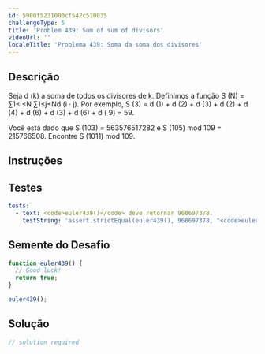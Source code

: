 ```yaml
---
id: 5900f5231000cf542c510035
challengeType: 5
title: 'Problem 439: Sum of sum of divisors'
videoUrl: ''
localeTitle: 'Problema 439: Soma da soma dos divisores'
---
```


## Descrição
<section id="description"> Seja d (k) a soma de todos os divisores de k. Definimos a função S (N) = ∑1≤i≤N ∑1≤j≤Nd (i · j). Por exemplo, S (3) = d (1) + d (2) + d (3) + d (2) + d (4) + d (6) + d (3) + d (6) + d ( 9) = 59. <p> Você está dado que S (103) = 563576517282 e S (105) mod 109 = 215766508. Encontre S (1011) mod 109. </p></section>

## Instruções
<section id="instructions">
</section>

## Testes
<section id='tests'>

```yml
tests:
  - text: <code>euler439()</code> deve retornar 968697378.
    testString: 'assert.strictEqual(euler439(), 968697378, "<code>euler439()</code> should return 968697378.");'

```

</section>

## Semente do Desafio
<section id='challengeSeed'>

<div id='js-seed'>

```js
function euler439() {
  // Good luck!
  return true;
}

euler439();

```

</div>



</section>

## Solução
<section id='solution'>

```js
// solution required
```
</section>
